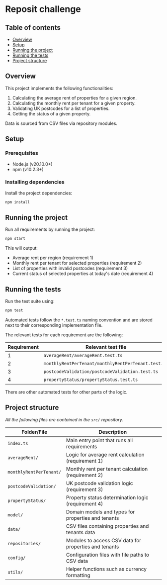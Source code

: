 # Reposit challenge

## Table of contents

- [Overview](#overview)
- [Setup](#setup)
- [Running the project](#running-the-project)
- [Running the tests](#running-the-tests)
- [Project structure](#project-structure)

## Overview

This project implements the following functionalities:

1. Calculating the average rent of properties for a given region.
2. Calculating the monthly rent per tenant for a given property.
3. Validating UK postcodes for a list of properties.
4. Getting the status of a given property.

Data is sourced from CSV files via repository modules.

## Setup

### Prerequisites

- Node.js (v20.10.0+)
- npm (v10.2.3+)

### Installing dependencies

Install the project dependencies:

```bash
npm install
```

## Running the project

Run all requirements by running the project:

```bash
npm start
```

This will output:

- Average rent per region (requirement 1)
- Monthly rent per tenant for selected properties (requirement 2)
- List of properties with invalid postcodes (requirement 3)
- Current status of selected properties at today's date (requirement 4)

## Running the tests

Run the test suite using:

```bash
npm test
```

Automated tests follow the `*.test.ts` naming convention and are stored next to their corresponding implementation file.

The relevant tests for each requirement are the following:

| Requirement | Relevant test file                                  |
|-------------|-----------------------------------------------------|
| 1           | `averageRent/averageRent.test.ts`                   |
| 2           | `monthlyRentPerTenant/monthlyRentPerTenant.test.ts` |
| 3           | `postcodeValidation/postcodeValidation.test.ts`     |
| 4           | `propertyStatus/propertyStatus.test.ts`             |

There are other automated tests for other parts of the logic.

## Project structure

*All the following files are contained in the `src/` repository.*

| Folder/File             | Description                                           |
|-------------------------|-------------------------------------------------------|
| `index.ts`              | Main entry point that runs all requirements           |
| `averageRent/`          | Logic for average rent calculation (requirement 1)    |
| `monthlyRentPerTenant/` | Monthly rent per tenant calculation (requirement 2)   |
| `postcodeValidation/`   | UK postcode validation logic (requirement 3)          |
| `propertyStatus/`       | Property status determination logic (requirement 4)   |
| `model/`                | Domain models and types for properties and tenants    |
| `data/`                 | CSV files containing properties and tenants data      |
| `repositories/`         | Modules to access CSV data for properties and tenants |
| `config/`               | Configuration files with file paths to CSV data       |
| `utils/`                | Helper functions such as currency formatting          |
